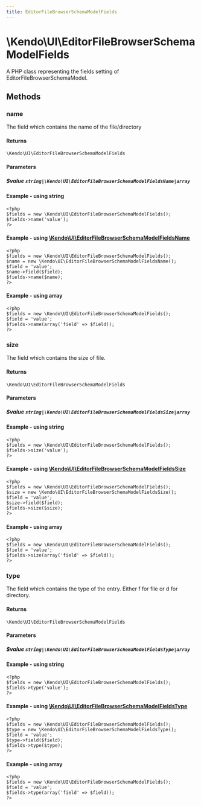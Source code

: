 ```yaml
---
title: EditorFileBrowserSchemaModelFields
---
```


# \Kendo\UI\EditorFileBrowserSchemaModelFields

A PHP class representing the fields setting of EditorFileBrowserSchemaModel.


## Methods

### name

The field which contains the name of the file/directory

#### Returns
`\Kendo\UI\EditorFileBrowserSchemaModelFields`

#### Parameters

##### $value `string|\Kendo\UI\EditorFileBrowserSchemaModelFieldsName|array`




#### Example  - using string
    <?php
    $fields = new \Kendo\UI\EditorFileBrowserSchemaModelFields();
    $fields->name('value');
    ?>


#### Example - using [\Kendo\UI\EditorFileBrowserSchemaModelFieldsName](/kendo-ui/api/wrappers/php/Kendo/UI/EditorFileBrowserSchemaModelFieldsName)
    <?php
    $fields = new \Kendo\UI\EditorFileBrowserSchemaModelFields();
    $name = new \Kendo\UI\EditorFileBrowserSchemaModelFieldsName();
    $field = 'value';
    $name->field($field);
    $fields->name($name);
    ?>

#### Example - using array

    <?php
    $fields = new \Kendo\UI\EditorFileBrowserSchemaModelFields();
    $field = 'value';
    $fields->name(array('field' => $field));
    ?>

### size

The field which contains the size of file.

#### Returns
`\Kendo\UI\EditorFileBrowserSchemaModelFields`

#### Parameters

##### $value `string|\Kendo\UI\EditorFileBrowserSchemaModelFieldsSize|array`




#### Example  - using string
    <?php
    $fields = new \Kendo\UI\EditorFileBrowserSchemaModelFields();
    $fields->size('value');
    ?>


#### Example - using [\Kendo\UI\EditorFileBrowserSchemaModelFieldsSize](/kendo-ui/api/wrappers/php/Kendo/UI/EditorFileBrowserSchemaModelFieldsSize)
    <?php
    $fields = new \Kendo\UI\EditorFileBrowserSchemaModelFields();
    $size = new \Kendo\UI\EditorFileBrowserSchemaModelFieldsSize();
    $field = 'value';
    $size->field($field);
    $fields->size($size);
    ?>

#### Example - using array

    <?php
    $fields = new \Kendo\UI\EditorFileBrowserSchemaModelFields();
    $field = 'value';
    $fields->size(array('field' => $field));
    ?>

### type

The field which contains the type of the entry. Either f for file or d for directory.

#### Returns
`\Kendo\UI\EditorFileBrowserSchemaModelFields`

#### Parameters

##### $value `string|\Kendo\UI\EditorFileBrowserSchemaModelFieldsType|array`




#### Example  - using string
    <?php
    $fields = new \Kendo\UI\EditorFileBrowserSchemaModelFields();
    $fields->type('value');
    ?>


#### Example - using [\Kendo\UI\EditorFileBrowserSchemaModelFieldsType](/kendo-ui/api/wrappers/php/Kendo/UI/EditorFileBrowserSchemaModelFieldsType)
    <?php
    $fields = new \Kendo\UI\EditorFileBrowserSchemaModelFields();
    $type = new \Kendo\UI\EditorFileBrowserSchemaModelFieldsType();
    $field = 'value';
    $type->field($field);
    $fields->type($type);
    ?>

#### Example - using array

    <?php
    $fields = new \Kendo\UI\EditorFileBrowserSchemaModelFields();
    $field = 'value';
    $fields->type(array('field' => $field));
    ?>

